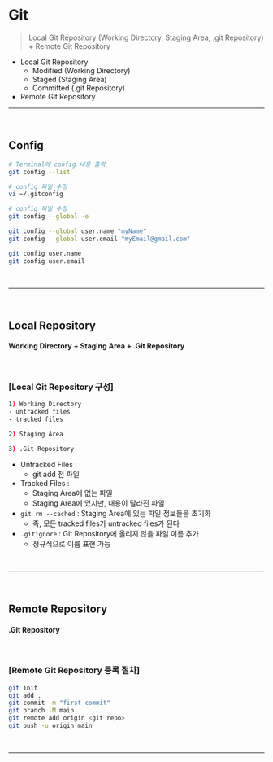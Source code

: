 # Git
> Local Git Repository (Working Directory, Staging Area, .git Repository) + Remote Git Repository
* Local Git Repository
  * Modified (Working Directory)
  * Staged (Staging Area)
  * Committed (.git Repository)
* Remote Git Repository
 
<hr>
<br>

## Config

```bash
# Terminal에 config 내용 출력
git config --list

# config 파일 수정
vi ~/.gitconfig

# config 파일 수정
git config --global -e

git config --global user.name "myName"
git config --global user.email "myEmail@gmail.com"

git config user.name
git config user.email
```

<br>
<hr>
<br>

## Local Repository
#### Working Directory + Staging Area + .Git Repository

<br>

### [Local Git Repository 구성]
```bash
1) Working Directory
- untracked files
- tracked files

2) Staging Area

3) .Git Repository
```
* Untracked Files : 
  * git add 전 파일
* Tracked Files : 
  * Staging Area에 없는 파일
  * Staging Area에 있지만, 내용이 달라진 파일
* `git rm --cached` : Staging Area에 있는 파일 정보들을 초기화
  * 즉, 모든 tracked files가 untracked files가 된다
* `.gitignore` : Git Repository에 올리지 않을 파일 이름 추가
  * 정규식으로 이름 표현 가능

<br>
<hr>
<br>

## Remote Repository
#### .Git Repository

<br>

### [Remote Git Repository 등록 절차]
```bash
git init 
git add . 
git commit -m "first commit" 
git branch -M main 
git remote add origin <git repo> 
git push -u origin main
```

<br>
<hr>
<br>
